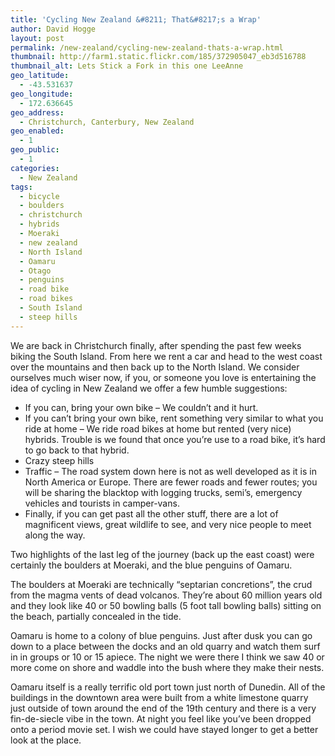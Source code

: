 ```yaml
---
title: 'Cycling New Zealand &#8211; That&#8217;s a Wrap'
author: David Hogge
layout: post
permalink: /new-zealand/cycling-new-zealand-thats-a-wrap.html
thumbnail: http://farm1.static.flickr.com/185/372905047_eb3d516788
thumbnail_alt: Lets Stick a Fork in this one LeeAnne
geo_latitude:
  - -43.531637
geo_longitude:
  - 172.636645
geo_address:
  - Christchurch, Canterbury, New Zealand
geo_enabled:
  - 1
geo_public:
  - 1
categories:
  - New Zealand
tags:
  - bicycle
  - boulders
  - christchurch
  - hybrids
  - Moeraki
  - new zealand
  - North Island
  - Oamaru
  - Otago
  - penguins
  - road bike
  - road bikes
  - South Island
  - steep hills
---
```

We are back in Christchurch finally, after spending the past few weeks biking the South Island. From here we rent a car and head to the west coast over the mountains and then back up to the North Island. We consider ourselves much wiser now, if you, or someone you love is entertaining the idea of cycling in New Zealand we offer a few humble suggestions:

*   If you can, bring your own bike &#8211; We couldn&#8217;t and it hurt.
*   If you can&#8217;t bring your own bike, rent something very similar to what you ride at home &#8211; We ride road bikes at home but rented (very nice) hybrids. Trouble is we found that once you&#8217;re use to a road bike, it&#8217;s hard to go back to that hybrid.
*   Crazy steep hills
*   Traffic &#8211; The road system down here is not as well developed as it is in North America or Europe. There are fewer roads and fewer routes; you will be sharing the blacktop with logging trucks, semi&#8217;s, emergency vehicles and tourists in camper-vans.
*   Finally, if you can get past all the other stuff, there are a lot of magnificent views, great wildlife to see, and very nice people to meet along the way.

Two highlights of the last leg of the journey (back up the east coast) were certainly the boulders at Moeraki, and the blue penguins of Oamaru.

The boulders at Moeraki are technically &#8220;septarian concretions&#8221;, the crud from the magma vents of dead volcanos. They&#8217;re about 60 million years old and they look like 40 or 50 bowling balls (5 foot tall bowling balls) sitting on the beach, partially concealed in the tide.

Oamaru is home to a colony of blue penguins. Just after dusk you can go down to a place between the docks and an old quarry and watch them surf in in groups or 10 or 15 apiece. The night we were there I think we saw 40 or more come on shore and waddle into the bush where they make their nests.

Oamaru itself is a really terrific old port town just north of Dunedin. All of the buildings in the downtown area were built from a white limestone quarry just outside of town around the end of the 19th century and there is a very fin-de-siecle vibe in the town. At night you feel like you&#8217;ve been dropped onto a period movie set. I wish we could have stayed longer to get a better look at the place.